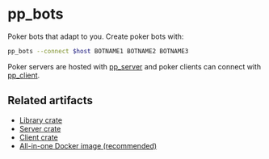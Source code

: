# pp_bots

Poker bots that adapt to you. Create poker bots with:

```bash
pp_bots --connect $host BOTNAME1 BOTNAME2 BOTNAME3
```

Poker servers are hosted with [pp_server][2] and poker clients can connect
with [pp_client][3].

## Related artifacts

- [Library crate][1]
- [Server crate][2]
- [Client crate][3]
- [All-in-one Docker image (recommended)][4]

[1]: https://crates.io/crates/private_poker
[2]: https://crates.io/crates/pp_server
[3]: https://crates.io/crates/pp_client
[4]: https://hub.docker.com/r/ognf/poker
